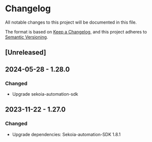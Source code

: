 # Changelog

All notable changes to this project will be documented in this file.

The format is based on [Keep a Changelog](https://keepachangelog.com/en/1.0.0/),
and this project adheres to [Semantic Versioning](https://semver.org/spec/v2.0.0.html).

## [Unreleased]

## 2024-05-28 - 1.28.0

### Changed

- Upgrade sekoia-automation-sdk

## 2023-11-22 - 1.27.0

### Changed

- Upgrade dependencies: Sekoia-automation-SDK 1.8.1
